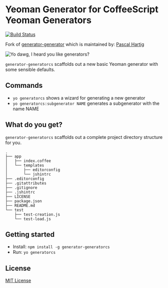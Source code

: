# Yeoman Generator for CoffeeScript Yeoman Generators
[![Build Status](https://secure.travis-ci.org/yeoman/generator-generator.png?branch=master)](https://travis-ci.org/yeoman/generator-generator)

Fork of [generator-generator](https://github.com/yeoman/generator-generator) which is maintained by: [Pascal Hartig](https://github.com/passy)

![Yo dawg, I heard you like generators?](http://i.imgur.com/2gqiift.jpg)

`generator-generatorcs` scaffolds out a new basic Yeoman generator with some
sensible defaults.

## Commands

* `yo generatorcs` shows a wizard for generating a new generator
* `yo generatorcs:subgenerator NAME` generates a subgenerator with the name NAME

## What do you get?

`generator-generatorcs` scaffolds out a complete project directory structure for
you.

    .
    ├── app
    │   ├── index.coffee
    │   └── templates
    │       ├── editorconfig
    │       └── jshintrc
    ├── .editorconfig
    ├── .gitattributes
    ├── .gitignore
    ├── .jshintrc
    ├── LICENSE
    ├── package.json
    ├── README.md
    └── test
        ├── test-creation.js
        └── test-load.js

## Getting started
- Install: `npm install -g generator-generatorcs`
- Run: `yo generatorcs`

## License
[MIT License](http://en.wikipedia.org/wiki/MIT_License)
